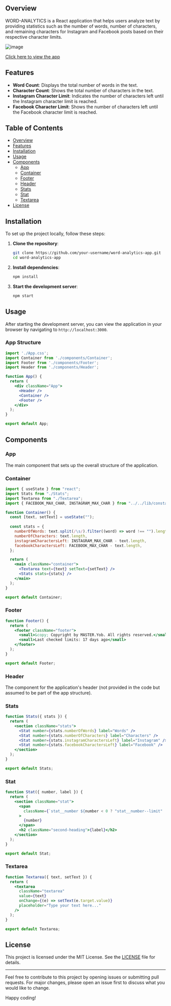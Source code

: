 ## Overview

WORD-ANALYTICS is a React application that helps users analyze text by providing statistics such as the number of words, number of characters, and remaining characters for Instagram and Facebook posts based on their respective character limits.

![image](https://github.com/YawBoah/WORD-ANALYTICS/assets/126890146/dee12e78-b514-4149-9656-7e376da10697)

[Click here to view the app](https://wordytics.netlify.app/)

## Features

- **Word Count**: Displays the total number of words in the text.
- **Character Count**: Shows the total number of characters in the text.
- **Instagram Character Limit**: Indicates the number of characters left until the Instagram character limit is reached.
- **Facebook Character Limit**: Shows the number of characters left until the Facebook character limit is reached.

## Table of Contents

- [Overview](#overview)
- [Features](#features)
- [Installation](#installation)
- [Usage](#usage)
- [Components](#components)
  - [App](#app)
  - [Container](#container)
  - [Footer](#footer)
  - [Header](#header)
  - [Stats](#stats)
  - [Stat](#stat)
  - [Textarea](#textarea)
- [License](#license)

## Installation

To set up the project locally, follow these steps:

1. **Clone the repository**:

   ```sh
   git clone https://github.com/your-username/word-analytics-app.git
   cd word-analytics-app
   ```

2. **Install dependencies**:

   ```sh
   npm install
   ```

3. **Start the development server**:

   ```sh
   npm start
   ```

## Usage
After starting the development server, you can view the application in your browser by navigating to `http://localhost:3000`.

### App Structure
```jsx
import './App.css';
import Container from './components/Container';
import Footer from './components/Footer';
import Header from './components/Header';

function App() {
  return (
    <div className="App">
      <Header />
      <Container />
      <Footer />
    </div>
  );
}

export default App;
```

## Components

### App

The main component that sets up the overall structure of the application.

### Container

```jsx
import { useState } from "react";
import Stats from "./Stats";
import Textarea from "./Textarea";
import { FACEBOOK_MAX_CHAR, INSTAGRAM_MAX_CHAR } from "../../lib/constants";

function Container() {
  const [text, setText] = useState("");
 
  const stats = {
    numberOfWords: text.split(/\s/).filter((word) => word !== "").length,
    numberOfCharacters: text.length,
    instagramCharactersLeft: INSTAGRAM_MAX_CHAR - text.length,
    facebookCharactersLeft: FACEBOOK_MAX_CHAR - text.length,
  };

  return (
    <main className="container">
      <Textarea text={text} setText={setText} />
      <Stats stats={stats} />
    </main>
  );
}

export default Container;
```

### Footer

```jsx
function Footer() {
  return (
    <footer className="footer">
      <small>&copy; Copyright by MASTER.Yob. All rights reserved.</small>
      <small>Last checked limits: 17 days ago</small>
    </footer>
  );
}

export default Footer;
```

### Header

The component for the application's header (not provided in the code but assumed to be part of the app structure).

### Stats

```jsx
function Stats({ stats }) {
  return (
    <section className="stats">
      <Stat number={stats.numberOfWords} label="Words" />
      <Stat number={stats.numberOfCharacters} label="Characters" />
      <Stat number={stats.instagramCharactersLeft} label="Instagram" />
      <Stat number={stats.facebookCharactersLeft} label="Facebook" />
    </section>
  );
}

export default Stats;
```

### Stat

```jsx
function Stat({ number, label }) {
  return (
    <section className="stat">
      <span
        className={`stat__number ${number < 0 ? "stat__number--limit" : ""}`}
      >
        {number}
      </span>
      <h2 className="second-heading">{label}</h2>
    </section>
  );
}

export default Stat;
```

### Textarea

```jsx
function Textarea({ text, setText }) {
  return (
    <textarea
      className="textarea"
      value={text}
      onChange={(e) => setText(e.target.value)}
      placeholder="Type your text here..."
    />
  );
}

export default Textarea;
```

## License

This project is licensed under the MIT License. See the [LICENSE](LICENSE) file for details.

---

Feel free to contribute to this project by opening issues or submitting pull requests. For major changes, please open an issue first to discuss what you would like to change.

Happy coding!
